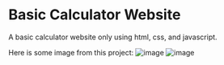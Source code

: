 # Basic Calculator Website
A basic calculator website only using html, css, and javascript. 

Here is some image from this project:
![image](https://user-images.githubusercontent.com/79703224/113478781-a309f280-94bd-11eb-939a-1fb92057abde.png)
![image](https://user-images.githubusercontent.com/79703224/113478801-b917b300-94bd-11eb-9b9e-3be56f7dff15.png)
